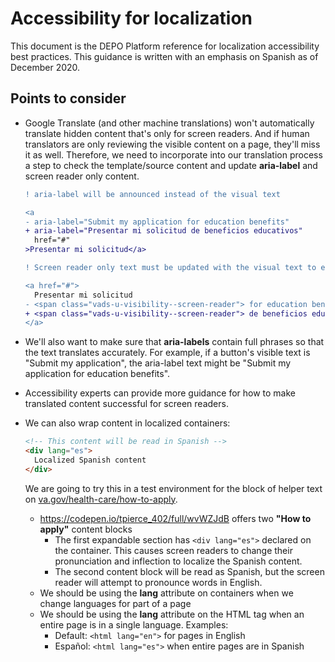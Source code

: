# Accessibility for localization
This document is the DEPO Platform reference for localization accessibility best practices. This guidance is written with an emphasis on Spanish as of December 2020.

## Points to consider
* Google Translate (and other machine translations) won't automatically translate hidden content that's only for screen readers. And if human translators are only reviewing the visible content on a page, they'll miss it as well. Therefore, we need to incorporate into our translation process a step to check the template/source content and update **aria-label** and screen reader only content.
  ```diff
  ! aria-label will be announced instead of the visual text
  
  <a
  - aria-label="Submit my application for education benefits"
  + aria-label="Presentar mi solicitud de beneficios educativos"
    href="#"
  >Presentar mi solicitud</a>
  ```
  
  ```diff
  ! Screen reader only text must be updated with the visual text to ensure good localization
  
  <a href="#">
    Presentar mi solicitud
  - <span class="vads-u-visibility--screen-reader"> for education benefits</span>
  + <span class="vads-u-visibility--screen-reader"> de beneficios educativos</span>
  </a>
  ```
  
* We'll also want to make sure that **aria-labels** contain full phrases so that the text translates accurately. For example, if a button's visible text is "Submit my application", the aria-label text might be "Submit my application for education benefits".
* Accessibility experts can provide more guidance for how to make translated content successful for screen readers.
* We can also wrap content in localized containers: 
  ```html
  <!-- This content will be read in Spanish -->
  <div lang="es">
    Localized Spanish content
  </div>
  ````
  We are going to try this in a test environment for the block of helper text on [va.gov/health-care/how-to-apply](va.gov/health-care/how-to-apply).
  * https://codepen.io/tpierce_402/full/wvWZJdB offers two **"How to apply"** content blocks
    * The first expandable section has `<div lang="es">` declared on the container. This causes screen readers to change their pronunciation and inflection to  localize the Spanish content.
    * The second content block will be read as Spanish, but the screen reader will attempt to pronounce words in English.
  * We should be using the **lang** attribute on containers when we change languages for part of a page
  * We should be using the **lang** attribute on the HTML tag when an entire page is in a single language. Examples:
    * Default: `<html lang="en">` for pages in English
    * Español: `<html lang="es">` when entire pages are in Spanish
